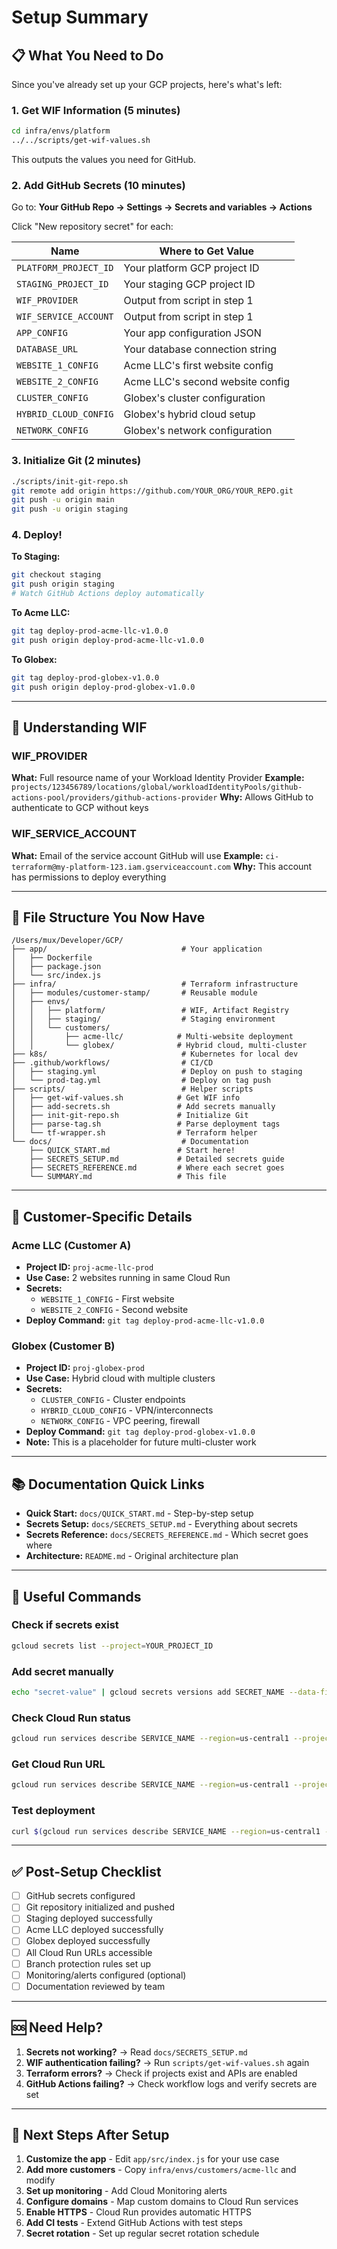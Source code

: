 # Setup Summary

## 📋 What You Need to Do

Since you've already set up your GCP projects, here's what's left:

### 1. Get WIF Information (5 minutes)
```bash
cd infra/envs/platform
../../scripts/get-wif-values.sh
```
This outputs the values you need for GitHub.

### 2. Add GitHub Secrets (10 minutes)

Go to: **Your GitHub Repo → Settings → Secrets and variables → Actions**

Click "New repository secret" for each:

| Name | Where to Get Value |
|------|-------------------|
| `PLATFORM_PROJECT_ID` | Your platform GCP project ID |
| `STAGING_PROJECT_ID` | Your staging GCP project ID |
| `WIF_PROVIDER` | Output from script in step 1 |
| `WIF_SERVICE_ACCOUNT` | Output from script in step 1 |
| `APP_CONFIG` | Your app configuration JSON |
| `DATABASE_URL` | Your database connection string |
| `WEBSITE_1_CONFIG` | Acme LLC's first website config |
| `WEBSITE_2_CONFIG` | Acme LLC's second website config |
| `CLUSTER_CONFIG` | Globex's cluster configuration |
| `HYBRID_CLOUD_CONFIG` | Globex's hybrid cloud setup |
| `NETWORK_CONFIG` | Globex's network configuration |

### 3. Initialize Git (2 minutes)
```bash
./scripts/init-git-repo.sh
git remote add origin https://github.com/YOUR_ORG/YOUR_REPO.git
git push -u origin main
git push -u origin staging
```

### 4. Deploy!

**To Staging:**
```bash
git checkout staging
git push origin staging
# Watch GitHub Actions deploy automatically
```

**To Acme LLC:**
```bash
git tag deploy-prod-acme-llc-v1.0.0
git push origin deploy-prod-acme-llc-v1.0.0
```

**To Globex:**
```bash
git tag deploy-prod-globex-v1.0.0
git push origin deploy-prod-globex-v1.0.0
```

---

## 🔐 Understanding WIF

### WIF_PROVIDER
**What:** Full resource name of your Workload Identity Provider
**Example:** `projects/123456789/locations/global/workloadIdentityPools/github-actions-pool/providers/github-actions-provider`
**Why:** Allows GitHub to authenticate to GCP without keys

### WIF_SERVICE_ACCOUNT
**What:** Email of the service account GitHub will use
**Example:** `ci-terraform@my-platform-123.iam.gserviceaccount.com`
**Why:** This account has permissions to deploy everything

---

## 📁 File Structure You Now Have

```
/Users/mux/Developer/GCP/
├── app/                              # Your application
│   ├── Dockerfile
│   ├── package.json
│   └── src/index.js
├── infra/                            # Terraform infrastructure
│   ├── modules/customer-stamp/       # Reusable module
│   ├── envs/
│   │   ├── platform/                 # WIF, Artifact Registry
│   │   ├── staging/                  # Staging environment
│   │   └── customers/
│   │       ├── acme-llc/            # Multi-website deployment
│   │       └── globex/              # Hybrid cloud, multi-cluster
├── k8s/                              # Kubernetes for local dev
├── .github/workflows/                # CI/CD
│   ├── staging.yml                   # Deploy on push to staging
│   └── prod-tag.yml                  # Deploy on tag push
├── scripts/                          # Helper scripts
│   ├── get-wif-values.sh            # Get WIF info
│   ├── add-secrets.sh               # Add secrets manually
│   ├── init-git-repo.sh             # Initialize Git
│   ├── parse-tag.sh                 # Parse deployment tags
│   └── tf-wrapper.sh                # Terraform helper
└── docs/                             # Documentation
    ├── QUICK_START.md               # Start here!
    ├── SECRETS_SETUP.md             # Detailed secrets guide
    ├── SECRETS_REFERENCE.md         # Where each secret goes
    └── SUMMARY.md                   # This file
```

---

## 🎯 Customer-Specific Details

### Acme LLC (Customer A)
- **Project ID:** `proj-acme-llc-prod`
- **Use Case:** 2 websites running in same Cloud Run
- **Secrets:**
  - `WEBSITE_1_CONFIG` - First website
  - `WEBSITE_2_CONFIG` - Second website
- **Deploy Command:** `git tag deploy-prod-acme-llc-v1.0.0`

### Globex (Customer B)
- **Project ID:** `proj-globex-prod`
- **Use Case:** Hybrid cloud with multiple clusters
- **Secrets:**
  - `CLUSTER_CONFIG` - Cluster endpoints
  - `HYBRID_CLOUD_CONFIG` - VPN/interconnects
  - `NETWORK_CONFIG` - VPC peering, firewall
- **Deploy Command:** `git tag deploy-prod-globex-v1.0.0`
- **Note:** This is a placeholder for future multi-cluster work

---

## 📚 Documentation Quick Links

- **Quick Start:** `docs/QUICK_START.md` - Step-by-step setup
- **Secrets Setup:** `docs/SECRETS_SETUP.md` - Everything about secrets
- **Secrets Reference:** `docs/SECRETS_REFERENCE.md` - Which secret goes where
- **Architecture:** `README.md` - Original architecture plan

---

## 🔧 Useful Commands

### Check if secrets exist
```bash
gcloud secrets list --project=YOUR_PROJECT_ID
```

### Add secret manually
```bash
echo "secret-value" | gcloud secrets versions add SECRET_NAME --data-file=- --project=PROJECT_ID
```

### Check Cloud Run status
```bash
gcloud run services describe SERVICE_NAME --region=us-central1 --project=PROJECT_ID
```

### Get Cloud Run URL
```bash
gcloud run services describe SERVICE_NAME --region=us-central1 --project=PROJECT_ID --format="value(status.url)"
```

### Test deployment
```bash
curl $(gcloud run services describe SERVICE_NAME --region=us-central1 --project=PROJECT_ID --format="value(status.url)")/health
```

---

## ✅ Post-Setup Checklist

- [ ] GitHub secrets configured
- [ ] Git repository initialized and pushed
- [ ] Staging deployed successfully
- [ ] Acme LLC deployed successfully
- [ ] Globex deployed successfully
- [ ] All Cloud Run URLs accessible
- [ ] Branch protection rules set up
- [ ] Monitoring/alerts configured (optional)
- [ ] Documentation reviewed by team

---

## 🆘 Need Help?

1. **Secrets not working?** → Read `docs/SECRETS_SETUP.md`
2. **WIF authentication failing?** → Run `scripts/get-wif-values.sh` again
3. **Terraform errors?** → Check if projects exist and APIs are enabled
4. **GitHub Actions failing?** → Check workflow logs and verify secrets are set

---

## 🚀 Next Steps After Setup

1. **Customize the app** - Edit `app/src/index.js` for your use case
2. **Add more customers** - Copy `infra/envs/customers/acme-llc` and modify
3. **Set up monitoring** - Add Cloud Monitoring alerts
4. **Configure domains** - Map custom domains to Cloud Run services
5. **Enable HTTPS** - Cloud Run provides automatic HTTPS
6. **Add CI tests** - Extend GitHub Actions with test steps
7. **Secret rotation** - Set up regular secret rotation schedule
